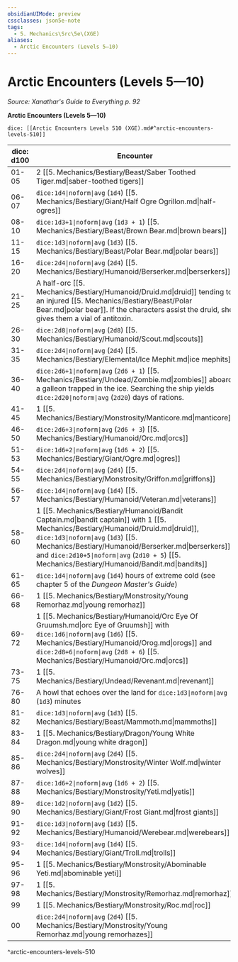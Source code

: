```yaml
---
obsidianUIMode: preview
cssclasses: json5e-note
tags:
  - 5. Mechanics\Src\5e\(XGE)
aliases:
  - Arctic Encounters (Levels 5—10)
---
```

# Arctic Encounters (Levels 5—10)
*Source: Xanathar's Guide to Everything p. 92* 

**Arctic Encounters (Levels 5—10)**

`dice: [[Arctic Encounters Levels 510 (XGE).md#^arctic-encounters-levels-510]]`

| dice: d100 | Encounter |
|------------|-----------|
| 01-05 | 2 [[5. Mechanics/Bestiary/Beast/Saber Toothed Tiger.md\|saber-toothed tigers]] |
| 06-07 | `dice:1d4\|noform\|avg` (`1d4`) [[5. Mechanics/Bestiary/Giant/Half Ogre Ogrillon.md\|half-ogres]] |
| 08-10 | `dice:1d3+1\|noform\|avg` (`1d3 + 1`) [[5. Mechanics/Bestiary/Beast/Brown Bear.md\|brown bears]] |
| 11-15 | `dice:1d3\|noform\|avg` (`1d3`) [[5. Mechanics/Bestiary/Beast/Polar Bear.md\|polar bears]] |
| 16-20 | `dice:2d4\|noform\|avg` (`2d4`) [[5. Mechanics/Bestiary/Humanoid/Berserker.md\|berserkers]] |
| 21-25 | A half-orc [[5. Mechanics/Bestiary/Humanoid/Druid.md\|druid]] tending to an injured [[5. Mechanics/Bestiary/Beast/Polar Bear.md\|polar bear]]. If the characters assist the druid, she gives them a vial of antitoxin. |
| 26-30 | `dice:2d8\|noform\|avg` (`2d8`) [[5. Mechanics/Bestiary/Humanoid/Scout.md\|scouts]] |
| 31-35 | `dice:2d4\|noform\|avg` (`2d4`) [[5. Mechanics/Bestiary/Elemental/Ice Mephit.md\|ice mephits]] |
| 36-40 | `dice:2d6+1\|noform\|avg` (`2d6 + 1`) [[5. Mechanics/Bestiary/Undead/Zombie.md\|zombies]] aboard a galleon trapped in the ice. Searching the ship yields `dice:2d20\|noform\|avg` (`2d20`) days of rations. |
| 41-45 | 1 [[5. Mechanics/Bestiary/Monstrosity/Manticore.md\|manticore]] |
| 46-50 | `dice:2d6+3\|noform\|avg` (`2d6 + 3`) [[5. Mechanics/Bestiary/Humanoid/Orc.md\|orcs]] |
| 51-53 | `dice:1d6+2\|noform\|avg` (`1d6 + 2`) [[5. Mechanics/Bestiary/Giant/Ogre.md\|ogres]] |
| 54-55 | `dice:2d4\|noform\|avg` (`2d4`) [[5. Mechanics/Bestiary/Monstrosity/Griffon.md\|griffons]] |
| 56-57 | `dice:1d4\|noform\|avg` (`1d4`) [[5. Mechanics/Bestiary/Humanoid/Veteran.md\|veterans]] |
| 58-60 | 1 [[5. Mechanics/Bestiary/Humanoid/Bandit Captain.md\|bandit captain]] with 1 [[5. Mechanics/Bestiary/Humanoid/Druid.md\|druid]], `dice:1d3\|noform\|avg` (`1d3`) [[5. Mechanics/Bestiary/Humanoid/Berserker.md\|berserkers]], and `dice:2d10+5\|noform\|avg` (`2d10 + 5`) [[5. Mechanics/Bestiary/Humanoid/Bandit.md\|bandits]] |
| 61-65 | `dice:1d4\|noform\|avg` (`1d4`) hours of extreme cold (see chapter 5 of the *Dungeon Master's Guide*) |
| 66-68 | 1 [[5. Mechanics/Bestiary/Monstrosity/Young Remorhaz.md\|young remorhaz]] |
| 69-72 | 1 [[5. Mechanics/Bestiary/Humanoid/Orc Eye Of Gruumsh.md\|orc Eye of Gruumsh]] with `dice:1d6\|noform\|avg` (`1d6`) [[5. Mechanics/Bestiary/Humanoid/Orog.md\|orogs]] and `dice:2d8+6\|noform\|avg` (`2d8 + 6`) [[5. Mechanics/Bestiary/Humanoid/Orc.md\|orcs]] |
| 73-75 | 1 [[5. Mechanics/Bestiary/Undead/Revenant.md\|revenant]] |
| 76-80 | A howl that echoes over the land for `dice:1d3\|noform\|avg` (`1d3`) minutes |
| 81-82 | `dice:1d3\|noform\|avg` (`1d3`) [[5. Mechanics/Bestiary/Beast/Mammoth.md\|mammoths]] |
| 83-84 | 1 [[5. Mechanics/Bestiary/Dragon/Young White Dragon.md\|young white dragon]] |
| 85-86 | `dice:2d4\|noform\|avg` (`2d4`) [[5. Mechanics/Bestiary/Monstrosity/Winter Wolf.md\|winter wolves]] |
| 87-88 | `dice:1d6+2\|noform\|avg` (`1d6 + 2`) [[5. Mechanics/Bestiary/Monstrosity/Yeti.md\|yetis]] |
| 89-90 | `dice:1d2\|noform\|avg` (`1d2`) [[5. Mechanics/Bestiary/Giant/Frost Giant.md\|frost giants]] |
| 91-92 | `dice:1d3\|noform\|avg` (`1d3`) [[5. Mechanics/Bestiary/Humanoid/Werebear.md\|werebears]] |
| 93-94 | `dice:1d4\|noform\|avg` (`1d4`) [[5. Mechanics/Bestiary/Giant/Troll.md\|trolls]] |
| 95-96 | 1 [[5. Mechanics/Bestiary/Monstrosity/Abominable Yeti.md\|abominable yeti]] |
| 97-98 | 1 [[5. Mechanics/Bestiary/Monstrosity/Remorhaz.md\|remorhaz]] |
| 99 | 1 [[5. Mechanics/Bestiary/Monstrosity/Roc.md\|roc]] |
| 00 | `dice:2d4\|noform\|avg` (`2d4`) [[5. Mechanics/Bestiary/Monstrosity/Young Remorhaz.md\|young remorhazes]] |
^arctic-encounters-levels-510

